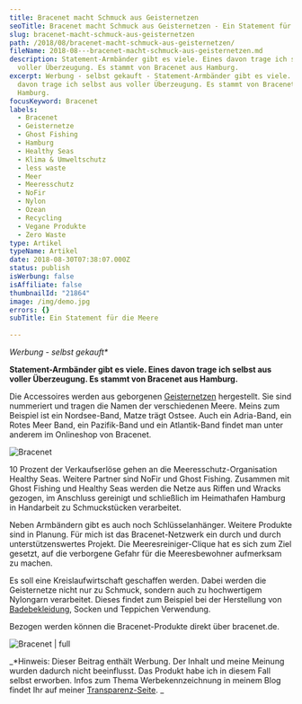 ```yaml
---
title: Bracenet macht Schmuck aus Geisternetzen
seoTitle: Bracenet macht Schmuck aus Geisternetzen - Ein Statement für die Meere
slug: bracenet-macht-schmuck-aus-geisternetzen
path: /2018/08/bracenet-macht-schmuck-aus-geisternetzen/
fileName: 2018-08---bracenet-macht-schmuck-aus-geisternetzen.md
description: Statement-Armbänder gibt es viele. Eines davon trage ich selbst aus
  voller Überzeugung. Es stammt von Bracenet aus Hamburg.
excerpt: Werbung - selbst gekauft - Statement-Armbänder gibt es viele. Eines
  davon trage ich selbst aus voller Überzeugung. Es stammt von Bracenet aus
  Hamburg.
focusKeyword: Bracenet
labels:
  - Bracenet
  - Geisternetze
  - Ghost Fishing
  - Hamburg
  - Healthy Seas
  - Klima & Umweltschutz
  - less waste
  - Meer
  - Meeresschutz
  - NoFir
  - Nylon
  - Ozean
  - Recycling
  - Vegane Produkte
  - Zero Waste
type: Artikel
typeName: Artikel
date: 2018-08-30T07:38:07.000Z
status: publish
isWerbung: false
isAffiliate: false
thumbnailId: "21864"
image: /img/demo.jpg
errors: {}
subTitle: Ein Statement für die Meere
  
---
```


_Werbung - selbst gekauft\*_

**Statement-Armbänder gibt es viele. Eines davon trage ich selbst aus voller
Überzeugung. Es stammt von Bracenet aus Hamburg.**

Die Accessoires werden aus geborgenen
[Geisternetzen](/2018/08/wwf-geisternetz-warnemuende/) hergestellt. Sie sind
nummeriert und tragen die Namen der verschiedenen Meere. Meins zum Beispiel ist
ein Nordsee-Band, Matze trägt Ostsee. Auch ein Adria-Band, ein Rotes Meer Band,
ein Pazifik-Band und ein Atlantik-Band findet man unter anderem im Onlineshop
von Bracenet.

![Bracenet](http://cardamonchai.com/wp-content/uploads/2018/08/44359416061_73afc6e1ec_z-400x300.jpg)

10 Prozent der Verkaufserlöse gehen an die Meeresschutz-Organisation Healthy
Seas. Weitere Partner sind NoFir und Ghost Fishing. Zusammen mit Ghost Fishing
und Healthy Seas werden die Netze aus Riffen und Wracks gezogen, im Anschluss
gereinigt und schließlich im Heimathafen Hamburg in Handarbeit zu Schmuckstücken
verarbeitet.

Neben Armbändern gibt es auch noch Schlüsselanhänger. Weitere Produkte sind in
Planung. Für mich ist das Bracenet-Netzwerk ein durch und durch
unterstützenswertes Projekt. Die Meeresreiniger-Clique hat es sich zum Ziel
gesetzt, auf die verborgene Gefahr für die Meeresbewohner aufmerksam zu machen.

Es soll eine Kreislaufwirtschaft geschaffen werden. Dabei werden die
Geisternetze nicht nur zu Schmuck, sondern auch zu hochwertigem Nylongarn
verarbeitet. Dieses findet zum Beispiel bei der Herstellung von
[Badebekleidung](/2018/06/inaska-sportbikinis/), Socken und Teppichen
Verwendung.

Bezogen werden können die Bracenet-Produkte direkt über bracenet.de.

![Bracenet | full](http://cardamonchai.com/wp-content/uploads/2018/08/43643438844_6ea5692271_z.jpg)

_\*Hinweis: Dieser Beitrag enthält Werbung. Der Inhalt und meine Meinung wurden
dadurch nicht beeinflusst. Das Produkt habe ich in diesem Fall selbst erworben.
Infos zum Thema Werbekennzeichnung in meinem Blog findet Ihr auf meiner
[Transparenz-Seite](/werbung/). _

  